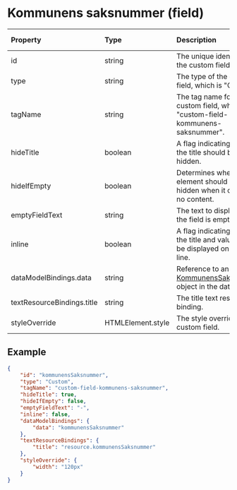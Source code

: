 # Kommunens saksnummer (field)

| Property                   | Type              | Description                                                                                                        | Default value |
| :------------------------- | :---------------- | :----------------------------------------------------------------------------------------------------------------- | :------------ |
| id                         | string            | The unique identifier for the custom field.                                                                        |               |
| type                       | string            | The type of the custom field, which is "Custom".                                                                   |               |
| tagName                    | string            | The tag name for the custom field, which is "custom-field-kommunens-saksnummer".                                   |               |
| hideTitle                  | boolean           | A flag indicating whether the title should be hidden.                                                              | false         |
| hideIfEmpty                | boolean           | Determines whether the element should be hidden when it contains no content.                                       | false         |
| emptyFieldText             | string            | The text to display when the field is empty.                                                                       |               |
| inline                     | boolean           | A flag indicating whether the title and value should be displayed on the same line.                                | false         |
| dataModelBindings.data     | string            | Reference to an [KommunensSaksnummer](../../classes/data-classes/KommunensSaksnummer.js) object in the data model. |               |
| textResourceBindings.title | string            | The title text resource binding.                                                                                   |               |
| styleOverride              | HTMLElement.style | The style override for the custom field.                                                                           |               |

## Example

```json
{
    "id": "kommunensSaksnummer",
    "type": "Custom",
    "tagName": "custom-field-kommunens-saksnummer",
    "hideTitle": true,
    "hideIfEmpty": false,
    "emptyFieldText": "-",
    "inline": false,
    "dataModelBindings": {
        "data": "kommunensSaksnummer"
    },
    "textResourceBindings": {
        "title": "resource.kommunensSaksnummer"
    },
    "styleOverride": {
        "width": "120px"
    }
}
```
